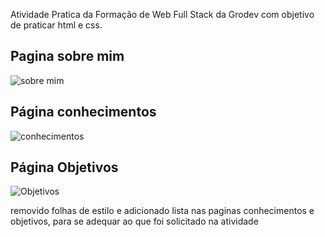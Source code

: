 <p>Atividade Pratica da Formação de Web Full Stack da Grodev com objetivo de praticar html e css.</p>

<h2>Pagina sobre mim</h2>

![sobre mim](https://github.com/Leokrindges/praticando_posicoes_com_css/assets/123202044/393d18df-4e2c-4175-9fde-b1445aa746da)

<h2>Página conhecimentos</h2>

![conhecimentos](https://github.com/Leokrindges/praticando_posicoes_com_css/assets/123202044/797fc98b-b7f4-4e19-88a7-5c4e831a070b)

<h2>Página Objetivos</h2>

![Objetivos](https://github.com/Leokrindges/praticando_posicoes_com_css/assets/123202044/b9382486-125f-4ab7-acc8-7b916a8b8d2f)

<p>removido folhas de estilo e adicionado lista nas paginas conhecimentos e objetivos, para se adequar ao que foi solicitado na atividade</p>

